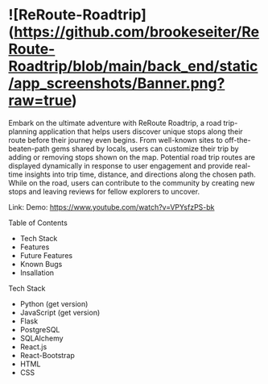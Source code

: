 # ![ReRoute-Roadtrip] (https://github.com/brookeseiter/ReRoute-Roadtrip/blob/main/back_end/static/app_screenshots/Banner.png?raw=true)
Embark on the ultimate adventure with ReRoute Roadtrip, a road trip-planning application that helps users discover unique stops along their route before their journey even begins. From well-known sites to off-the-beaten-path gems shared by locals, users can customize their trip by adding or removing stops shown on the map. Potential road trip routes are displayed dynamically in response to user engagement and provide real-time insights into trip time, distance, and directions along the chosen path. While on the road, users can contribute to the community by creating new stops and leaving reviews for fellow explorers to uncover.

Link: 
Demo: https://www.youtube.com/watch?v=VPYsfzPS-bk

Table of Contents
- Tech Stack
- Features
- Future Features
- Known Bugs
- Insallation

Tech Stack
- Python (get version)
- JavaScript (get version)
- Flask
- PostgreSQL
- SQLAlchemy
- React.js
- React-Bootstrap
- HTML
- CSS

